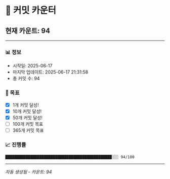 # 🔢 커밋 카운터

## 현재 카운트: 94

---

### 📊 정보
- 시작일: 2025-06-17
- 마지막 업데이트: 2025-06-17 21:31:58
- 총 커밋 수: 94

### 🎯 목표
- [x] 1개 커밋 달성!
- [x] 10개 커밋 달성!
- [x] 50개 커밋 달성!
- [ ] 100개 커밋 목표
- [ ] 365개 커밋 목표

### 📈 진행률
```
███████████████████████████████████████████████░░░ 94/100
```

---
*자동 생성됨 - 카운트: 94*

